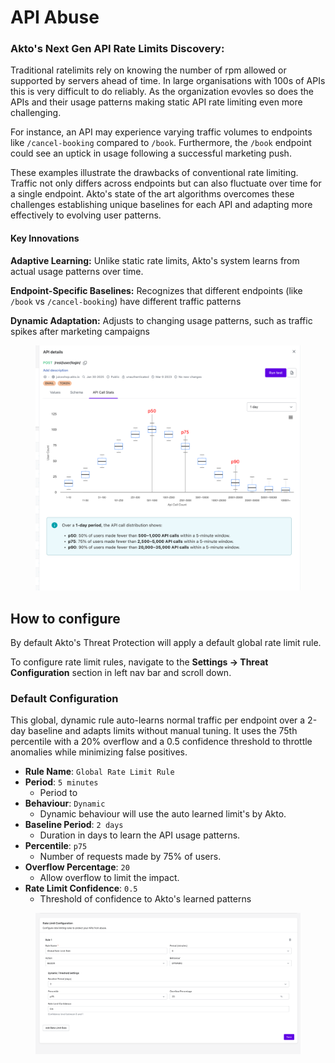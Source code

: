 
# API Abuse 

### Akto's Next Gen API Rate Limits Discovery:

Traditional ratelimits rely on knowing the number of rpm allowed or supported by servers ahead of time. In large organisations with 100s of APIs this is very difficult to do reliably. As the organization evovles so does the APIs and their usage patterns making static API rate limiting even more challenging.

For instance, an API may experience varying traffic volumes to endpoints like `/cancel-booking` compared to `/book`. Furthermore, the `/book` endpoint could see an uptick in usage following a successful marketing push.

These examples illustrate the drawbacks of conventional rate limiting. Traffic not only differs across endpoints but can also fluctuate over time for a single endpoint. Akto's state of the art algorithms overcomes these challenges establishing unique baselines for each API and adapting more effectively to evolving user patterns.


#### Key Innovations
**Adaptive Learning:** Unlike static rate limits, Akto's system learns from actual usage patterns over time.

**Endpoint-Specific Baselines:** Recognizes that different endpoints (like `/book` vs `/cancel-booking`) have different traffic patterns

**Dynamic Adaptation:** Adjusts to changing usage patterns, such as traffic spikes after marketing campaigns

<figure><img src="../../.gitbook/assets/api-usage-distribution.png" alt=""><figcaption></figcaption></figure>


## How to configure 

By default Akto's Threat Protection will apply a default global rate limit rule. 

To configure rate limit rules, navigate to the **Settings -> Threat Configuration** section in left nav bar and scroll down.

### Default Configuration
This global, dynamic rule auto-learns normal traffic per endpoint over a 2-day baseline and adapts limits without manual tuning.
It uses the 75th percentile with a 20% overflow and a 0.5 confidence threshold to throttle anomalies while minimizing false positives.

- **Rule Name**: `Global Rate Limit Rule`
- **Period**: `5 minutes`
    - Period to
- **Behaviour**: `Dynamic`
    - Dynamic behaviour will use the auto learned limit's by Akto.
- **Baseline Period**: `2 days`
    - Duration in days to learn the API usage patterns. 
- **Percentile**: `p75`
    - Number of requests made by 75% of users.
- **Overflow Percentage**: `20`
    - Allow overflow to limit the impact.
- **Rate Limit Confidence**: `0.5`
    - Threshold of confidence to Akto's learned patterns 



<figure><img src="../../.gitbook/assets/rate-limit-config.png" alt=""><figcaption></figcaption></figure>